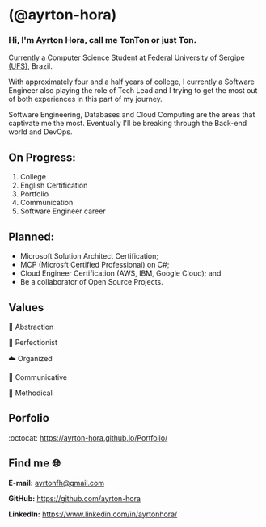 # (@ayrton-hora)

### Hi, I'm Ayrton Hora, call me TonTon or just Ton.

Currently a Computer Science Student at [Federal University of Sergipe (UFS)](https://www.ufs.br/), Brazil.

With approximately four and a half years of college, I currently a Software Engineer also playing the role of Tech Lead and I trying to get the most out of both experiences in this part of my journey. 

Software Engineering, Databases and Cloud Computing are the areas that captivate me the most. Eventually I'll be breaking through the Back-end world and DevOps. 

## On Progress:
1. College
2. English Certification
3. Portfolio
4. Communication
5. Software Engineer career

## Planned:
 - Microsoft Solution Architect Certification;
 - MCP (Microsft Certified Professional) on C#;
 - Cloud Engineer Certification (AWS, IBM, Google Cloud); and
 - Be a collaborator of Open Source Projects.

## Values 
🍂 Abstraction

📓 Perfectionist

☁️ Organized

💬 Communicative

📌 Methodical

## Porfolio 
:octocat: https://ayrton-hora.github.io/Portfolio/

## Find me :globe_with_meridians:
**E-mail:** ayrtonfh@gmail.com

**GitHub:** https://github.com/ayrton-hora

**LinkedIn:** https://www.linkedin.com/in/ayrtonhora/

<!---
ayrton-hora/ayrton-hora is a ✨ special ✨ repository because its `README.md` (this file) appears on your GitHub profile.
You can click the Preview link to take a look at your changes.
--->
